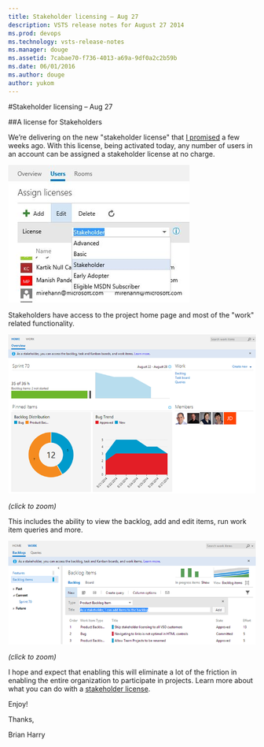 ```yaml
---
title: Stakeholder licensing – Aug 27
description: VSTS release notes for August 27 2014
ms.prod: devops
ms.technology: vsts-release-notes
ms.manager: douge
ms.assetid: 7cabae70-f736-4013-a69a-9df0a2c2b59b
ms.date: 06/01/2016
ms.author: douge
author: yukom
---
```


#Stakeholder licensing – Aug 27

##A license for Stakeholders

We’re delivering on the new "stakeholder license" that [I promised](http://blogs.msdn.com/b/bharry/archive/2014/07/09/upcoming-vs-online-licensing-changes.aspx) a few weeks ago. With this license, being activated today, any number of users in an account can be assigned a stakeholder license at no charge.

![Assigning a stakeholder license](_img/8_27_01.png)

Stakeholders have access to the project home page and most of the "work" related functionality.

![Stakeholder view of the project](_img/8_27_02.png)

*(click to zoom)*

This includes the ability to view the backlog, add and edit items, run work item queries and more.

![Stakeholder adding a project backlog item](_img/8_27_03.png)

*(click to zoom)*

I hope and expect that enabling this will eliminate a lot of the friction in enabling the entire organization to participate in projects. Learn more about what you can do with a [stakeholder license](https://docs.microsoft.com/en-us/vsts/organizations/security/get-started-stakeholder?view=vsts).

Enjoy!

Thanks,

Brian Harry



